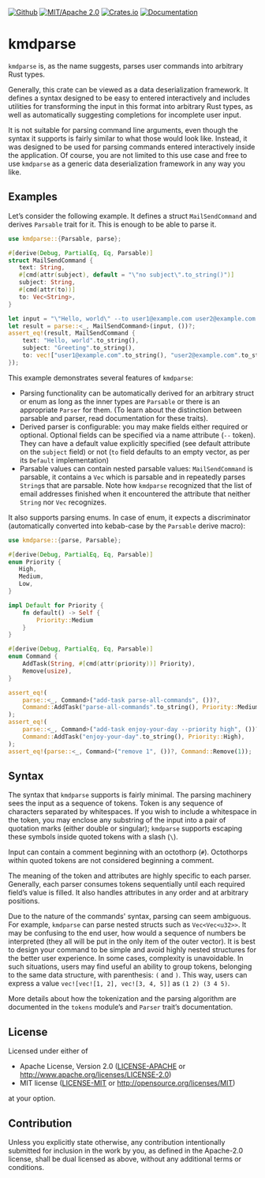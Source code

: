 [![Github](https://img.shields.io/github/last-commit/poletaevvlad/kmdparse "Documentation")](https://github.com/poletaevvlad/kmdparse) [![MIT/Apache 2.0](https://img.shields.io/crates/l/kmdparse "MIT/Apache 2.0")](https://crates.io/crates/kmdparse) [![Crates.io](https://img.shields.io/crates/v/kmdparse "Crates.io")](https://crates.io/crates/kmdparse) [![Documentation](https://img.shields.io/docsrs/kmdparse "Documentation")](https://docs.rs/kmdparse)

# kmdparse

`kmdparse` is, as the name suggests, parses user commands into arbitrary Rust types.

Generally, this crate can be viewed as a data deserialization framework. It defines a syntax
designed to be easy to entered interactively and includes utilities for transforming the input
in this format into arbitrary Rust types, as well as automatically suggesting completions for
incomplete user input.

It is not suitable for parsing command line arguments, even though the syntax it supports is
fairly similar to what those would look like. Instead, it was designed to be used for parsing
commands entered interactively inside the application. Of course, you are not limited to this
use case and free to use `kmdparse` as a generic data deserialization framework in any way
you like.

## Examples

Let’s consider the following example. It defines a struct `MailSendCommand` and derives
`Parsable` trait for it. This is enough to be able to parse it.

```rust
use kmdparse::{Parsable, parse};

#[derive(Debug, PartialEq, Eq, Parsable)]
struct MailSendCommand {
   text: String,
   #[cmd(attr(subject), default = "\"no subject\".to_string()")]
   subject: String,
   #[cmd(attr(to))]
   to: Vec<String>,
}

let input = "\"Hello, world\" --to user1@example.com user2@example.com --subject Greeting";
let result = parse::<_, MailSendCommand>(input, ())?;
assert_eq!(result, MailSendCommand {
    text: "Hello, world".to_string(),
    subject: "Greeting".to_string(),
    to: vec!["user1@example.com".to_string(), "user2@example.com".to_string()],
});
```

This example demonstrates several features of `kmdparse`:

 * Parsing functionality can be automatically derived for an arbitrary struct or enum as long
   as the inner types are `Parsable` or there is an appropriate `Parser` for them. (To
   learn about the distinction between parsable and parser, read documentation for these traits).
 * Derived parser is configurable: you may make fields either required or optional. Optional
   fields can be specified via a name attribute (`--` token). They can have a default value
   explicitly specified (see default attribute on the `subject` field) or not (`to` field
   defaults to an empty vector, as per its `Default` implementation)
 * Parsable values can contain nested parsable values: `MailSendCommand` is parsable, it
   contains a `Vec` which is parsable and in repeatedly parses `String`s that are parsable.
   Note how `kmdparse` recognized that the list of email addresses finished when it
   encountered the attribute that neither `String` nor `Vec` recognizes.

It also supports parsing enums. In case of enum, it expects a discriminator (automatically
converted into kebab-case by the `Parsable` derive macro):

```rust
use kmdparse::{parse, Parsable};

#[derive(Debug, PartialEq, Eq, Parsable)]
enum Priority {
   High,
   Medium,
   Low,
}

impl Default for Priority {
    fn default() -> Self {
        Priority::Medium
    }
}

#[derive(Debug, PartialEq, Eq, Parsable)]
enum Command {
    AddTask(String, #[cmd(attr(priority))] Priority),
    Remove(usize),
}

assert_eq!(
    parse::<_, Command>("add-task parse-all-commands", ())?,
    Command::AddTask("parse-all-commands".to_string(), Priority::Medium),
);
assert_eq!(
    parse::<_, Command>("add-task enjoy-your-day --priority high", ())?,
    Command::AddTask("enjoy-your-day".to_string(), Priority::High),
);
assert_eq!(parse::<_, Command>("remove 1", ())?, Command::Remove(1));
```

## Syntax

The syntax that `kmdparse` supports is fairly minimal. The parsing machinery sees the input as
a sequence of tokens. Token is any sequence of characters separated by whitespaces. If you wish
to include a whitespace in the token, you may enclose any substring of the input into a pair of
quotation marks (either double or singular); `kmdparse` supports escaping these symbols
inside quoted tokens with a slash (`\`).

Input can contain a comment beginning with an octothorp (`#`). Octothorps within quoted tokens
are not considered beginning a comment.

The meaning of the token and attributes are highly specific to each parser. Generally, each
parser consumes tokens sequentially until each required field’s value is filled. It also
handles attributes in any order and at arbitrary positions.

Due to the nature of the commands' syntax, parsing can seem ambiguous. For example,
`kmdparse` can parse nested structs such as `Vec<Vec<u32>>`. It may be confusing to the end
user, how would a sequence of numbers be interpreted (they all will be put in the only item of
the outer vector). It is best to design your command to be simple and avoid highly nested
structures for the better user experience. In some cases, complexity is unavoidable. In such
situations, users may find useful an ability to group tokens, belonging to the same data
structure, with parenthesis: `(` and `)`. This way, users can express a value `vec![vec![1, 2],
vec![3, 4, 5]]` as `(1 2) (3 4 5)`.

More details about how the tokenization and the parsing algorithm are documented in the
`tokens` module’s and `Parser` trait’s documentation.

## License

Licensed under either of

 * Apache License, Version 2.0
   ([LICENSE-APACHE](LICENSE-APACHE) or http://www.apache.org/licenses/LICENSE-2.0)
 * MIT license
   ([LICENSE-MIT](LICENSE-MIT) or http://opensource.org/licenses/MIT)

at your option.

## Contribution

Unless you explicitly state otherwise, any contribution intentionally submitted
for inclusion in the work by you, as defined in the Apache-2.0 license, shall be
dual licensed as above, without any additional terms or conditions.
